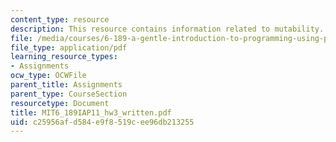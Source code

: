 ```yaml
---
content_type: resource
description: This resource contains information related to mutability.
file: /media/courses/6-189-a-gentle-introduction-to-programming-using-python-january-iap-2011/c25956afd584e9f8519cee96db213255_MIT6_189IAP11_hw3_written.pdf
file_type: application/pdf
learning_resource_types:
- Assignments
ocw_type: OCWFile
parent_title: Assignments
parent_type: CourseSection
resourcetype: Document
title: MIT6_189IAP11_hw3_written.pdf
uid: c25956af-d584-e9f8-519c-ee96db213255
---
```

